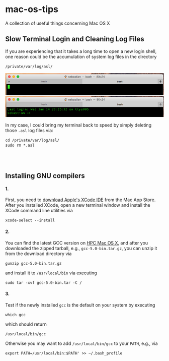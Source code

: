 # mac-os-tips
A collection of useful things concerning Mac OS X

## Slow Terminal Login and Cleaning Log Files

If you are experiencing that it takes a long time to open a new login shell, one reason could be the accumulation of system log files in the directory 

    /private/var/log/asl/
    
![](./images/terminal_login_1.png)
![](./images/terminal_login_2.png)

In my case, I could bring my terminal back to speed by simply deleting those `.asl` log files via:

	cd /private/var/log/asl/
	sudo rm *.asl 
	
	
<br>
<br>

## Installing GNU compilers

#### 1.

First, you need to [download Apple's XCode IDE](https://itunes.apple.com/us/app/xcode/id497799835?mt=12) from the Mac App Store. After you installed XCode, open a new terminal window and install the XCode command line utilities via 

	xcode-select --install 
	
	
#### 2. 

You can find the latest GCC version on [HPC Mac OS X](http://hpc.sourceforge.net), and after you downloaded the zipped tarball, e.g., `gcc-5.0-bin.tar.gz`, you can unzip it from the download directory via

	gunzip gcc-5.0-bin.tar.gz

and install it to `/usr/local/bin` via executing

	sudo tar -xvf gcc-5.0-bin.tar -C /
	
	
#### 3. 

Test if the newly installed `gcc` is the default on your system by executing

	which gcc

which should return

	/usr/local/bin/gcc
	

Otherwise you may want to add `/usr/local/bin/gcc` to your `PATH`, e.g., via

	export PATH=/usr/local/bin:$PATH' >> ~/.bash_profile